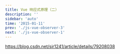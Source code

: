 ```yaml
---
title: Vue 响应式原理（二）
description: ''
sidebar: 'auto'
time: '2015-01-11'
prev: './js-vue-observer-3'
next: './js-vue-observer-1'
---
```




https://blog.csdn.net/sir1241/article/details/79208038


































